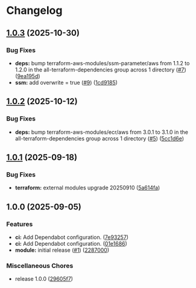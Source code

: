 # Changelog

## [1.0.3](https://github.com/gocloudLa/terraform-aws-wrapper-batch-job/compare/v1.0.2...v1.0.3) (2025-10-30)


### Bug Fixes

* **deps:** bump terraform-aws-modules/ssm-parameter/aws from 1.1.2 to 1.2.0 in the all-terraform-dependencies group across 1 directory ([#7](https://github.com/gocloudLa/terraform-aws-wrapper-batch-job/issues/7)) ([9ea195d](https://github.com/gocloudLa/terraform-aws-wrapper-batch-job/commit/9ea195d0dc36fd0496277e92f4b0b7f90d2bc313))
* **ssm:** add overwrite = true ([#9](https://github.com/gocloudLa/terraform-aws-wrapper-batch-job/issues/9)) ([1cd9185](https://github.com/gocloudLa/terraform-aws-wrapper-batch-job/commit/1cd9185b729d53a906b83e0daa2e5fedfbce13c2))

## [1.0.2](https://github.com/gocloudLa/terraform-aws-wrapper-batch-job/compare/v1.0.1...v1.0.2) (2025-10-12)


### Bug Fixes

* **deps:** bump terraform-aws-modules/ecr/aws from 3.0.1 to 3.1.0 in the all-terraform-dependencies group across 1 directory ([#5](https://github.com/gocloudLa/terraform-aws-wrapper-batch-job/issues/5)) ([5cc1d6e](https://github.com/gocloudLa/terraform-aws-wrapper-batch-job/commit/5cc1d6e2cdf842f58e3b50aa78234f8a2f2dd1e9))

## [1.0.1](https://github.com/gocloudLa/terraform-aws-wrapper-batch-job/compare/v1.0.0...v1.0.1) (2025-09-18)


### Bug Fixes

* **terraform:** external modules upgrade 20250910 ([5a614fa](https://github.com/gocloudLa/terraform-aws-wrapper-batch-job/commit/5a614fa79d71175a935e2e3126d69da159b439e0))

## 1.0.0 (2025-09-05)


### Features

* **ci:** Add Dependabot configuration. ([7e93257](https://github.com/gocloudLa/terraform-aws-wrapper-batch-job/commit/7e9325718d75e6d08e2429e8e292e74796b51e39))
* **ci:** Add Dependabot configuration. ([01e1686](https://github.com/gocloudLa/terraform-aws-wrapper-batch-job/commit/01e16865c126ff201dcdf51da8629a3c3e87bd22))
* **module:** initial release ([#1](https://github.com/gocloudLa/terraform-aws-wrapper-batch-job/issues/1)) ([2287000](https://github.com/gocloudLa/terraform-aws-wrapper-batch-job/commit/2287000df3b4a6bd0670627e2b340f6165ab78ab))


### Miscellaneous Chores

* release 1.0.0 ([29605f7](https://github.com/gocloudLa/terraform-aws-wrapper-batch-job/commit/29605f7aa096976425c555171d66af336a77b377))
